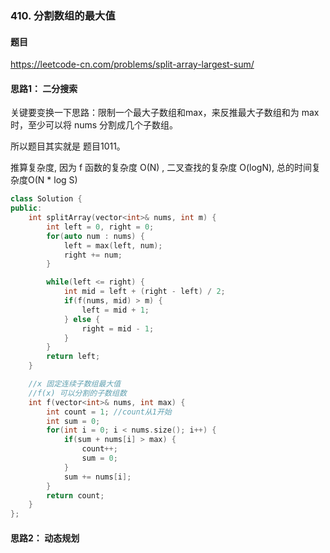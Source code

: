 ### 410. 分割数组的最大值

#### 题目

https://leetcode-cn.com/problems/split-array-largest-sum/

#### 思路1： 二分搜索

关键要变换一下思路：限制一个最大子数组和max，来反推最大子数组和为 max 时，至少可以将 nums 分割成几个子数组。

所以题目其实就是 题目1011。

推算复杂度, 因为 f 函数的复杂度 O(N) , 二叉查找的复杂度 O(logN),  总的时间复杂度O(N * log S)

```cpp
class Solution {
public:
    int splitArray(vector<int>& nums, int m) {
        int left = 0, right = 0;
        for(auto num : nums) {
            left = max(left, num);
            right += num;
        }

        while(left <= right) {
            int mid = left + (right - left) / 2;
            if(f(nums, mid) > m) {
                left = mid + 1; 
            } else {
                right = mid - 1;
            }
        }
        return left;
    }

    //x 固定连续子数组最大值
    //f(x) 可以分割的子数组数
    int f(vector<int>& nums, int max) {
        int count = 1; //count从1开始
        int sum = 0;
        for(int i = 0; i < nums.size(); i++) {
            if(sum + nums[i] > max) {
                count++;
                sum = 0;
            }
            sum += nums[i];
        }
        return count;
    }
};

```



#### 思路2： 动态规划